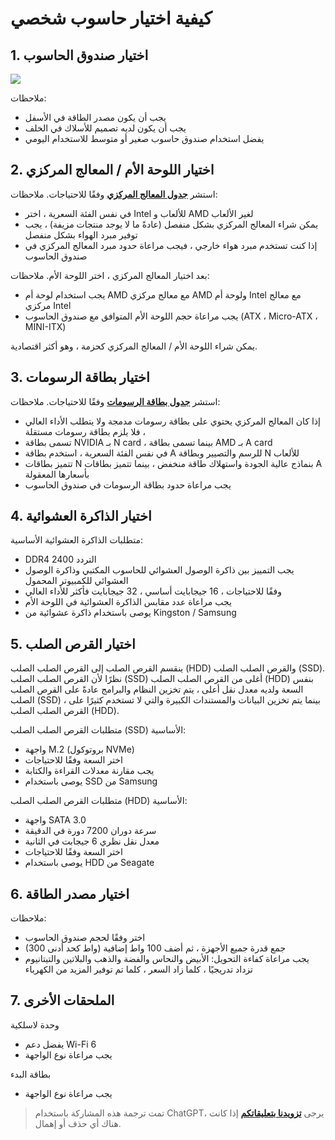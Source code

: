 # كيفية اختيار حاسوب شخصي

## 1. اختيار صندوق الحاسوب

![](https://img.wiki-power.com/d/wiki-media/img/20200428102157.png)

ملاحظات:

- يجب أن يكون مصدر الطاقة في الأسفل
- يجب أن يكون لديه تصميم للأسلاك في الخلف
- يفضل استخدام صندوق حاسوب صغير أو متوسط ​​للاستخدام اليومي

## 2. اختيار اللوحة الأم / المعالج المركزي

استشر [**جدول المعالج المركزي**](http://www.lotpc.com/tag/5923_1.html) وفقًا للاحتياجات. ملاحظات:

- في نفس الفئة السعرية ، اختر Intel للألعاب و AMD لغير الألعاب
- يمكن شراء المعالج المركزي بشكل منفصل (عادةً ما لا يوجد منتجات مزيفة) ، يجب توفير مبرد الهواء بشكل منفصل
- إذا كنت تستخدم مبرد هواء خارجي ، فيجب مراعاة حدود مبرد المعالج المركزي في صندوق الحاسوب

بعد اختيار المعالج المركزي ، اختر اللوحة الأم. ملاحظات:

- يجب استخدام لوحة أم AMD مع معالج مركزي AMD ولوحة أم Intel مع معالج مركزي Intel
- يجب مراعاة حجم اللوحة الأم المتوافق مع صندوق الحاسوب (ATX ، Micro-ATX ، MINI-ITX)

يمكن شراء اللوحة الأم / المعالج المركزي كحزمة ، وهو أكثر اقتصادية.

## 3. اختيار بطاقة الرسومات

استشر [**جدول بطاقة الرسومات**](http://www.lotpc.com/tag/5921_1.html) وفقًا للاحتياجات. ملاحظات:

- إذا كان المعالج المركزي يحتوي على بطاقة رسومات مدمجة ولا يتطلب الأداء العالي ، فلا يلزم بطاقة رسومات مستقلة
- تسمى بطاقة NVIDIA بـ N card ، بينما تسمى بطاقة AMD بـ A card
- في نفس الفئة السعرية ، استخدم بطاقة A للرسم والتصيير وبطاقة N للألعاب
- تتميز بطاقات N بنماذج عالية الجودة واستهلاك طاقة منخفض ، بينما تتميز بطاقات A بأسعارها المعقولة
- يجب مراعاة حدود بطاقة الرسومات في صندوق الحاسوب

## 4. اختيار الذاكرة العشوائية

متطلبات الذاكرة العشوائية الأساسية:

- DDR4 2400 التردد
- يجب التمييز بين ذاكرة الوصول العشوائي للحاسوب المكتبي وذاكرة الوصول العشوائي للكمبيوتر المحمول
- وفقًا للاحتياجات ، 16 جيجابايت أساسي ، 32 جيجابايت فأكثر للأداء العالي
- يجب مراعاة عدد مقابس الذاكرة العشوائية في اللوحة الأم
- يوصى باستخدام ذاكرة عشوائية من Kingston / Samsung

## 5. اختيار القرص الصلب

ينقسم القرص الصلب إلى القرص الصلب الصلب (HDD) والقرص الصلب الصلب (SSD). نظرًا لأن القرص الصلب الصلب (SSD) أغلى من القرص الصلب الصلب (HDD) بنفس السعة ولديه معدل نقل أعلى ، يتم تخزين النظام والبرامج عادةً على القرص الصلب الصلب (SSD) ، بينما يتم تخزين البيانات والمستندات الكبيرة والتي لا تستخدم كثيرًا على القرص الصلب الصلب (HDD).

متطلبات القرص الصلب الصلب (SSD) الأساسية:

- واجهة M.2 (بروتوكول NVMe)
- اختر السعة وفقًا للاحتياجات
- يجب مقارنة معدلات القراءة والكتابة
- يوصى باستخدام SSD من Samsung

متطلبات القرص الصلب الصلب (HDD) الأساسية:

- واجهة SATA 3.0
- سرعة دوران 7200 دورة في الدقيقة
- معدل نقل نظري 6 جيجابت في الثانية
- اختر السعة وفقًا للاحتياجات
- يوصى باستخدام HDD من Seagate

## 6. اختيار مصدر الطاقة

ملاحظات:

- اختر وفقًا لحجم صندوق الحاسوب
- (300 واط كحد أدنى) جمع قدرة جميع الأجهزة ، ثم أضف 100 واط إضافية
- يجب مراعاة كفاءة التحويل: الأبيض والنحاس والفضة والذهب والبلاتين والتيتانيوم تزداد تدريجيًا ، كلما زاد السعر ، كلما تم توفير المزيد من الكهرباء

## 7. الملحقات الأخرى

وحدة لاسلكية

- يفضل دعم Wi-Fi 6
- يجب مراعاة نوع الواجهة

بطاقة البدء

- يجب مراعاة نوع الواجهة

> تمت ترجمة هذه المشاركة باستخدام ChatGPT، يرجى [**تزويدنا بتعليقاتكم**](https://github.com/linyuxuanlin/Wiki_MkDocs/issues/new) إذا كانت هناك أي حذف أو إهمال.